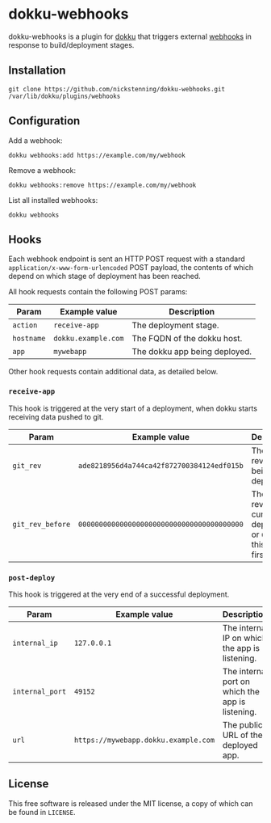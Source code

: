 # dokku-webhooks

dokku-webhooks is a plugin for [dokku](https://github.com/progrium/dokku) that
triggers external [webhooks](https://en.wikipedia.org/wiki/Webhook) in response
to build/deployment stages.

## Installation

    git clone https://github.com/nickstenning/dokku-webhooks.git /var/lib/dokku/plugins/webhooks

## Configuration

Add a webhook:

    dokku webhooks:add https://example.com/my/webhook

Remove a webhook:

    dokku webhooks:remove https://example.com/my/webhook

List all installed webhooks:

    dokku webhooks

## Hooks

Each webhook endpoint is sent an HTTP POST request with a standard
`application/x-www-form-urlencoded` POST payload, the contents of which depend
on which stage of deployment has been reached.

All hook requests contain the following POST params:

Param            | Example value        | Description
---------------- | -------------------- | ------------------------------
`action`         | `receive-app`        | The deployment stage.
`hostname`       | `dokku.example.com`  | The FQDN of the dokku host.
`app`            | `mywebapp`           | The dokku app being deployed.

Other hook requests contain additional data, as detailed below.

### `receive-app`

This hook is triggered at the very start of a deployment, when dokku starts
receiving data pushed to git.

Param            | Example value                              | Description
---------------- | ------------------------------------------ | ----------------------------------------------------------------------------
`git_rev`        | `ade8218956d4a744ca42f872700384124edf015b` | The git revision being deployed.
`git_rev_before` | `0000000000000000000000000000000000000000` | The git revision currently deployed, or `0{40}` if this is the first deploy.

### `post-deploy`

This hook is triggered at the very end of a successful deployment.

Param            | Example value                         | Description
---------------- | ------------------------------------- | ------------------------------------------------
`internal_ip`    | `127.0.0.1`                           | The internal IP on which the app is listening.
`internal_port`  | `49152`                               | The internal port on which the app is listening.
`url`            | `https://mywebapp.dokku.example.com`  | The public URL of the deployed app.

## License

This free software is released under the MIT license, a copy of which can be
found in `LICENSE`.

